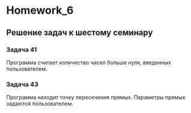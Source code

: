 # Homework_6
## Решение задач к шестому семинару

### Задача 41

Программа считает количество чисел больше нуля, введенных пользователем.

### Задача 43

Программа находит точку пересечения прямых. Параметры прямых задаются пользователем.
